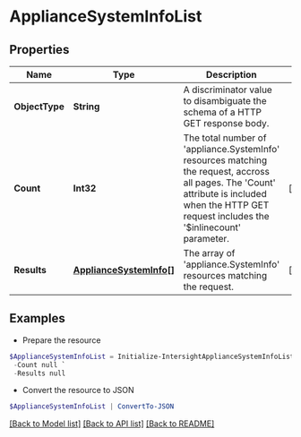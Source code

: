 # ApplianceSystemInfoList
## Properties

Name | Type | Description | Notes
------------ | ------------- | ------------- | -------------
**ObjectType** | **String** | A discriminator value to disambiguate the schema of a HTTP GET response body. | 
**Count** | **Int32** | The total number of &#39;appliance.SystemInfo&#39; resources matching the request, accross all pages. The &#39;Count&#39; attribute is included when the HTTP GET request includes the &#39;$inlinecount&#39; parameter. | [optional] 
**Results** | [**ApplianceSystemInfo[]**](ApplianceSystemInfo.md) | The array of &#39;appliance.SystemInfo&#39; resources matching the request. | [optional] 

## Examples

- Prepare the resource
```powershell
$ApplianceSystemInfoList = Initialize-IntersightApplianceSystemInfoList  -ObjectType null `
 -Count null `
 -Results null
```

- Convert the resource to JSON
```powershell
$ApplianceSystemInfoList | ConvertTo-JSON
```

[[Back to Model list]](../README.md#documentation-for-models) [[Back to API list]](../README.md#documentation-for-api-endpoints) [[Back to README]](../README.md)


